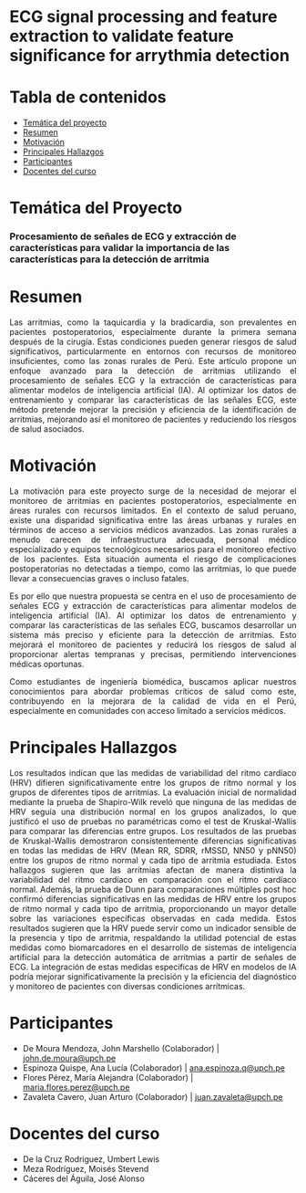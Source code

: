 # ECG signal processing and feature extraction to validate feature significance for arrythmia detection

# Tabla de contenidos
- [Temática del proyecto](#temática-del-proyecto)
- [Resumen](#resumen)
- [Motivación](#motivación)
- [Principales Hallazgos](#principales-hallazgos)
- [Participantes](#participantes)
- [Docentes del curso](#docentes-del-curso)


# Temática del Proyecto
### Procesamiento de señales de ECG y extracción de características para validar la importancia de las características para la detección de arritmia

# Resumen

<p align="justify">
Las arritmias, como la taquicardia y la bradicardia, son prevalentes en pacientes postoperatorios, especialmente durante la primera semana después de la cirugía. Estas condiciones pueden generar riesgos de salud significativos, particularmente en entornos con recursos de monitoreo insuficientes, como las zonas rurales de Perú. Este artículo propone un enfoque avanzado para la detección de arritmias utilizando el procesamiento de señales ECG y la extracción de características para alimentar modelos de inteligencia artificial (IA). Al optimizar los datos de entrenamiento y comparar las características de las señales ECG, este método pretende mejorar la precisión y eficiencia de la identificación de arritmias, mejorando así el monitoreo de pacientes y reduciendo los riesgos de salud asociados.
</p>

# Motivación

<p align="justify">
La motivación para este proyecto surge de la necesidad de mejorar el monitoreo de arritmias en pacientes postoperatorios, especialmente en áreas rurales con recursos limitados. En el contexto de salud peruano, existe una disparidad significativa entre las áreas urbanas y rurales en términos de acceso a servicios médicos avanzados. Las zonas rurales a menudo carecen de infraestructura adecuada, personal médico especializado y equipos tecnológicos necesarios para el monitoreo efectivo de los pacientes. Esta situación aumenta el riesgo de complicaciones postoperatorias no detectadas a tiempo, como las arritmias, lo que puede llevar a consecuencias graves o incluso fatales.
</p>

<p align="justify">
Es por ello que nuestra propuesta se centra en el uso de procesamiento de señales ECG y extracción de características para alimentar modelos de inteligencia artificial (IA). Al optimizar los datos de entrenamiento y comparar las características de las señales ECG, buscamos desarrollar un sistema más preciso y eficiente para la detección de arritmias. Esto mejorará el monitoreo de pacientes y reducirá los riesgos de salud al proporcionar alertas tempranas y precisas, permitiendo intervenciones médicas oportunas.
</p>

<p align="justify">
Como estudiantes de ingeniería biomédica, buscamos aplicar nuestros conocimientos para abordar problemas críticos de salud como este, contribuyendo en la mejorara de la calidad de vida en el Perú, especialmente en comunidades con acceso limitado a servicios médicos.
</p>

# Principales Hallazgos
<p align="justify">
Los resultados indican que las medidas de variabilidad del ritmo cardíaco (HRV) difieren significativamente entre los grupos de ritmo normal y los grupos de diferentes tipos de arritmias. La evaluación inicial de normalidad mediante la prueba de Shapiro-Wilk reveló que ninguna de las medidas de HRV seguía una distribución normal en los grupos analizados, lo que justificó el uso de pruebas no paramétricas como el test de Kruskal-Wallis para comparar las diferencias entre grupos. 
Los resultados de las pruebas de Kruskal-Wallis demostraron consistentemente diferencias significativas en todas las medidas de HRV (Mean RR, SDRR, rMSSD, NN50 y pNN50) entre los grupos de ritmo normal y cada tipo de arritmia estudiada. Estos hallazgos sugieren que las arritmias afectan de manera distintiva la variabilidad del ritmo cardíaco en comparación con el ritmo cardíaco normal. Además, la prueba de Dunn para comparaciones múltiples post hoc confirmó diferencias significativas en las medidas de HRV entre los grupos de ritmo normal y cada tipo de arritmia, proporcionando un mayor detalle sobre las variaciones específicas observadas en cada medida. Estos resultados sugieren que la HRV puede servir como un indicador sensible de la presencia y tipo de arritmia, respaldando la utilidad potencial de estas medidas como biomarcadores en el desarrollo de sistemas de inteligencia artificial para la detección automática de arritmias a partir de señales de ECG. La integración de estas medidas específicas de HRV en modelos de IA podría mejorar significativamente la precisión y la eficiencia del diagnóstico y monitoreo de pacientes con diversas condiciones arrítmicas.

</p>


# Participantes
 - De Moura Mendoza, John Marshello (Colaborador) | john.de.moura@upch.pe
 - Espinoza Quispe, Ana Lucía (Colaborador) | ana.espinoza.q@upch.pe
 - Flores Pérez, María Alejandra (Colaborador) |  maria.flores.perez@upch.pe
 - Zavaleta Cavero, Juan Arturo (Colaborador) | juan.zavaleta@upch.pe


# Docentes del curso
- De la Cruz Rodriguez, Umbert Lewis
- Meza Rodríguez, Moisés Stevend
- Cáceres del Águila, José Alonso

</div>

